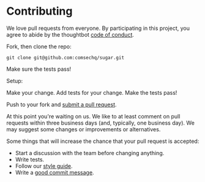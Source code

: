# Contributing

We love pull requests from everyone. By participating in this project, you
agree to abide by the thoughtbot [code of conduct].

[code of conduct]: https://github.com/comsechq/aws-cli/blob/master/code_of_conduct.md

Fork, then clone the repo:

    git clone git@github.com:comsechq/sugar.git

Make sure the tests pass!

Setup:

Make your change. Add tests for your change. Make the tests pass!

Push to your fork and [submit a pull request](https://github.com/comsechq/aws-cli/compare/).

At this point you're waiting on us. We like to at least comment on pull requests
within three business days (and, typically, one business day). We may suggest
some changes or improvements or alternatives.

Some things that will increase the chance that your pull request is accepted:

* Start a discussion with the team before changing anything.
* Write tests.
* Follow our [style guide][style].
* Write a [good commit message][commit].

[style]: https://github.com/comsechq/sugar/wiki/Coding-Standards
[commit]: http://tbaggery.com/2008/04/19/a-note-about-git-commit-messages.html